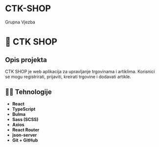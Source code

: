 # CTK-SHOP
Grupna Vjezba

# 🛒 CTK SHOP

## Opis projekta

CTK SHOP je web aplikacija za upravljanje trgovinama i artiklima. Korisnici se mogu registrirati, prijaviti, kreirati trgovine i dodavati artikle.

## 🧑‍💻 Tehnologije

- **React** 
- **TypeScript** 
- **Bulma** 
- **Sass (SCSS)** 
- **Axios** 
- **React Router** 
- **json-server** 
- **Git + GitHub** 




